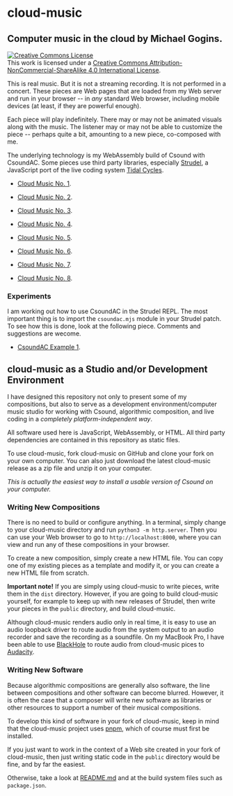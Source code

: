 <script>
if ('caches' in window) {
    caches.keys().then(function(names) {
    for (let name of names)
        caches.delete(name);
        console.log(`deleted ${name} from caches.`);
    });
}
</script>
# cloud-music 

## Computer music in the cloud by Michael Gogins. 

<a rel="license" href="http://creativecommons.org/licenses/by-nc-sa/4.0/">
<img alt="Creative Commons License" style="border-width:0" 
src="https://i.creativecommons.org/l/by-nc-sa/4.0/88x31.png" /></a><br />This 
work is licensed under a <a rel="license" 
href="http://creativecommons.org/licenses/by-nc-sa/4.0/">Creative Commons 
Attribution-NonCommercial-ShareAlike 4.0 International License</a>.

This is real music. But it is not a streaming recording. It is not performed 
in a concert. These pieces are Web pages that are loaded from my Web server 
and run in your browser -- in _any_ standard Web browser, including mobile 
devices (at least, if they are powerful enough).

Each piece will play indefinitely. There may or may not be animated visuals 
along with the music. The listener may or may not be able to customize the 
piece -- perhaps quite a bit, amounting to a new piece, co-composed with me.

The underlying technology is my WebAssembly build of Csound with CsoundAC. 
Some pieces use third party libraries, especially [Strudel](https://github.com/tidalcycles/strudel),
a JavaScript port of the live coding system [Tidal Cycles](https://tidalcycles.org/).

- [Cloud Music No. 1](cloud_music_no_1.html).

- [Cloud Music No. 2](cloud_music_no_2.html).

- [Cloud Music No. 3](cloud_music_no_3.html).

- [Cloud Music No. 4](cloud_music_no_4.html).

- [Cloud Music No. 5](cloud_music_no_5.html).

- [Cloud Music No. 6](cloud_music_no_6.html).

- [Cloud Music No. 7](cloud_music_no_7.html).

- [Cloud Music No. 8](cloud_music_no_8.html).

### Experiments

I am working out how to use CsoundAC in the Strudel REPL. The most important 
thing is to import the `csoundac.mjs` module in your Strudel patch. To see how 
this is done, look at the following piece. Comments and suggestions are 
wecome.

- [CsoundAC Example 1](ac_example_1.html).

## cloud-music as a Studio and/or Development Environment

I have designed this repository not only to present some of my compositions, 
but also to serve as a development environment/computer music studio for 
working with Csound, algorithmic composition, and live coding in a 
_completely platform-independent way_.

All software used here is JavaScript, WebAssembly, or HTML. All third party 
dependencies are contained in this repository as static files.

To use cloud-music, fork cloud-music on GitHub and clone your fork on your 
own computer. You can also just download the latest cloud-music release as a zip 
file and unzip it on your computer.

_This is actually the easiest way to install a usable version of Csound on your 
computer._

### Writing New Compositions

There is no need to build or configure anything. In a terminal, simply change 
to your cloud-music directory and run `python3 -m http.server`. Then you can 
use your Web browser to go to `http://localhost:8000`, where you can view and 
run any of these compositions in your browser.

To create a new composition, simply create a new HTML file. You can copy one 
of my existing pieces as a template and modify it, or you can create a new HTML 
file from scratch.

**__Important note!__** If you are simply using cloud-music to write pieces, 
write them in the `dist` directory. However, if you are going to build 
cloud-music yourself, for example to keep up with new releases of Strudel, 
then write your pieces in the `public` directory, and build cloud-music.

Although cloud-music renders audio only in real time, it is easy to use an 
audio loopback driver to route audio from the system output to an audio 
recorder and save the recording as a soundfile. On my MacBook Pro, I have been 
able to use [BlackHole](https://github.com/ExistentialAudio/BlackHole) to 
route audio from cloud-music pices to [Audacity](https://www.audacityteam.org/).

### Writing New Software

Because algorithmic compositions are generally also software, the line between 
compositions and other software can become blurred. However, it is often the 
case that a composer will write new software as libraries or other resources 
to support a number of their musical compositions.

To develop this kind of software in your fork of cloud-music, keep in mind 
that the cloud-music project uses [pnpm](https://www.npmjs.com/), which of 
course must first be installed. 

If you just want to work in the context of a Web site created in your fork of 
cloud-music, then just writing static code in the `public` directory would be 
fine, and by far the easiest. 

Otherwise, take a look at [README.md](https://github.com/gogins/cloud-music/blob/main/README.md)
and at the build system files such as `package.json`.



